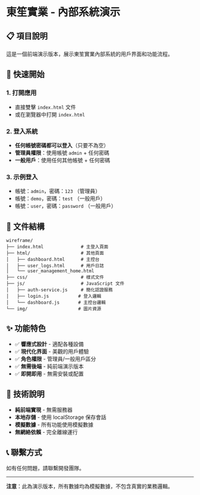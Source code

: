 # 東笙實業 - 內部系統演示

## 📋 項目說明

這是一個前端演示版本，展示東笙實業內部系統的用戶界面和功能流程。

## 🚀 快速開始

### 1. 打開應用

- 直接雙擊 `index.html` 文件
- 或在瀏覽器中打開 `index.html`

### 2. 登入系統

- **任何帳號密碼都可以登入**（只要不為空）
- **管理員權限**：使用帳號 `admin` + 任何密碼
- **一般用戶**：使用任何其他帳號 + 任何密碼

### 3. 示例登入

- 帳號：`admin`，密碼：`123` （管理員）
- 帳號：`demo`，密碼：`test` （一般用戶）
- 帳號：`user`，密碼：`password` （一般用戶）

## 📁 文件結構

```
wireframe/
├── index.html              # 主登入頁面
├── html/                   # 其他頁面
│   ├── dashboard.html      # 主控台
│   ├── user_logs.html      # 用戶日誌
│   └── user_management_home.html
├── css/                    # 樣式文件
├── js/                     # JavaScript 文件
│   ├── auth-service.js     # 簡化認證服務
│   ├── login.js           # 登入邏輯
│   └── dashboard.js       # 主控台邏輯
└── img/                   # 圖片資源
```

## ✨ 功能特色

- ✅ **響應式設計** - 適配各種設備
- ✅ **現代化界面** - 美觀的用戶體驗
- ✅ **角色權限** - 管理員/一般用戶區分
- ✅ **無需後端** - 純前端演示版本
- ✅ **即開即用** - 無需安裝或配置

## 🔧 技術說明

- **純前端實現** - 無需服務器
- **本地存儲** - 使用 localStorage 保存會話
- **模擬數據** - 所有功能使用模擬數據
- **無網絡依賴** - 完全離線運行

## 📞 聯繫方式

如有任何問題，請聯繫開發團隊。

---

**注意**：此為演示版本，所有數據均為模擬數據，不包含真實的業務邏輯。
